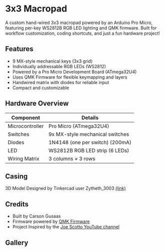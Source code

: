 #  3x3 Macropad

A custom hand-wired 3x3 macropad powered by an Arduino Pro Micro, featuring per-key WS2812B RGB LED lighting and QMK firmware. Built for workflow customization, coding shortcuts, and just a fun hardware project!

## Features

- 9 MX-style mechanical keys (3x3 grid)
- Individually addressable RGB LEDs (WS2812)
- Powered by a Pro Micro Development Board (ATmega32U4)
- Uses QMK Firmware for flexible keymapping and layers
- Handwired matrix with diodes for reliable input
- Compact and customizable


## Hardware Overview

| Component       | Details                         |
| --------------- | ------------------------------- |
| Microcontroller | Pro Micro (ATmega32U4)          |
| Switches        | 9x MX-style mechanical switches |
| Diodes          | 1N4148 (one per switch) (200mA) |
| LED             | WS2812B RGB LED strip (6 LEDs)  |
| Wiring Matrix   | 3 columns × 3 rows              |


## Casing 

3D Model Designed by Tinkercad user Zytheth_3003 [(link)](https://www.tinkercad.com/things/gH5iR2gk4Rr-case-with-tanuki)


## Credits

- Built by Carson Gusaas
- Firmware powered by [QMK Firmware](https://qmk.fm/)
- Project Inspired by the [Joe Scotto YouTube channel](https://www.youtube.com/@joe_scotto/)


## Gallery

